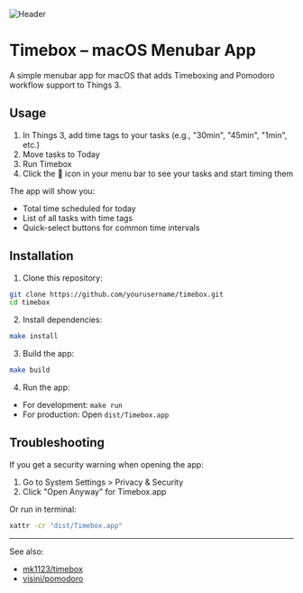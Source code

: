 ![Header](header.png)

# Timebox – macOS Menubar App

A simple menubar app for macOS that adds Timeboxing and Pomodoro workflow support to Things 3.

## Usage

1. In Things 3, add time tags to your tasks (e.g., "30min", "45min", "1min", etc.)
2. Move tasks to Today
3. Run Timebox
4. Click the 🥊 icon in your menu bar to see your tasks and start timing them

The app will show you:
- Total time scheduled for today
- List of all tasks with time tags
- Quick-select buttons for common time intervals

## Installation

1. Clone this repository:
```bash
git clone https://github.com/yourusername/timebox.git
cd timebox
```

2. Install dependencies:
```bash
make install
```

3. Build the app:
```bash
make build
```

4. Run the app:
- For development: `make run`
- For production: Open `dist/Timebox.app`

## Troubleshooting

If you get a security warning when opening the app:
1. Go to System Settings > Privacy & Security
2. Click "Open Anyway" for Timebox.app

Or run in terminal:
```bash
xattr -cr "dist/Timebox.app"
```

---

See also:

- [mk1123/timebox](https://github.com/mk1123/timebox)
- [visini/pomodoro](https://github.com/visini/pomodoro)
